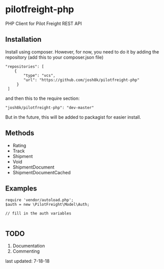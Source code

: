 # pilotfreight-php
PHP Client for Pilot Freight REST API

## Installation

Install using composer. However, for now, you need to do it by adding the repository (add this to your composer.json file)

```
"repositories": [
	{
		"type": "vcs",
	 	"url": "https://github.com/josh8k/pilotfreight-php"
	 }
 ]
```

and then this to the require section:
```
"josh8k/pilotfreight-php": "dev-master"
```

But in the future, this will be added to packagist for easier install.

## Methods

- Rating
- Track
- Shipment
- Void
- ShipmentDocument
- ShipmentDocumentCached

## Examples

```
require 'vendor/autoload.php';
$auth = new \PilotFreight\Model\Auth;

// fill in the auth variables


```

## TODO
1. Documentation
3. Commenting

last updated: 7-18-18
